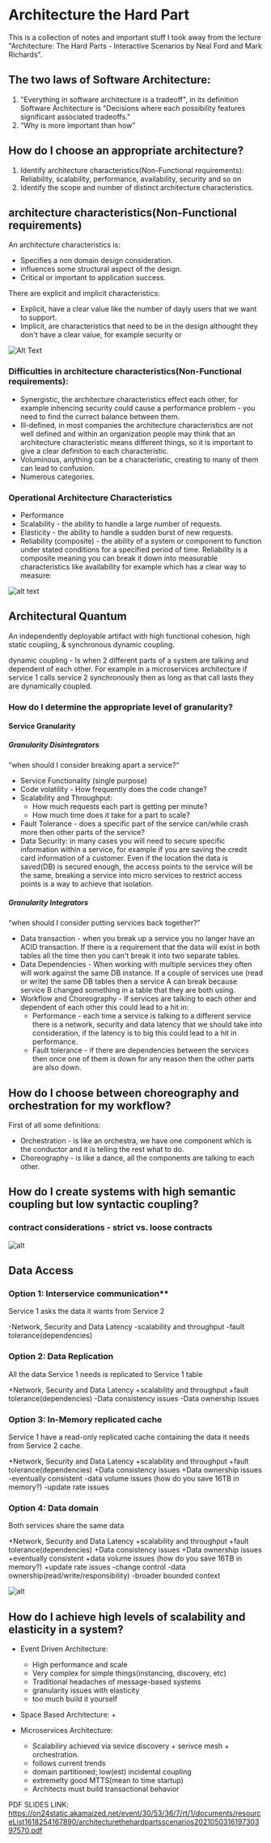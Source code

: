# Architecture the Hard Part

This is a collection of notes and important stuff I took away from the lecture "Architecture: The Hard Parts - Interactive Scenarios by Neal Ford and Mark Richards".

## The two laws of Software Architecture:

1. "Everything in software architecture is a tradeoff", in its definition Software Architecture is "Decisions where each possibility features significant associated tradeoffs."
2. “Why is more important than how”

## How do I choose an appropriate architecture?

1. Identify architecture characteristics(Non-Functional requirements):
   Reliability, scalability, performance, availability, security and so on
2. Identify the scope and number of distinct architecture characteristics.

## architecture characteristics(Non-Functional requirements)

An architecture characteristics is:

- Specifies a non domain design consideration.
- influences some structural aspect of the design.
- Critical or important to application success.

There are explicit and implicit characteristics:

- Explicit, have a clear value like the number of dayly users that we want to support.
- Implicit, are characteristics that need to be in the design althought they don't have a clear value, for example security or

![Alt Text](../images/architecture-characteristics.png)

### Difficulties in architecture characteristics(Non-Functional requirements):

- Synergistic, the architecture characteristics effect each other, for example inhencing security could cause a performance problem - you need to find the currect balance between them.
- Ill-defined, in most companies the architecture characteristics are not well defined and within an organization people may think that an architecture characteristic means different things, so it is important to give a clear definition to each characteristic.
- Voluminous, anything can be a characteristic, creating to many of them can lead to confusion.
- Numerous categories.

### Operational Architecture Characteristics

- Performance
- Scalability - the ability to handle a large number of requests.
- Elasticity - the ability to handle a sudden burst of new requests.
- Reliability (composite) - the ability of a system or component to function under stated conditions for a specified period of time. Reliability is a composite meaning you can break it down into measurable characteristics like availability for example which has a clear way to measure:

![alt text](../images/availability%20chart.png)

## Architectural Quantum

An independently deployable artifact with high functional cohesion, high static coupling, & synchronous dynamic coupling.

dynamic coupling - Is when 2 different parts of a system are talking and dependent of each other. For example in a microservices architecture if service 1 calls service 2 synchronously then as long as that call lasts they are dynamically coupled.

### How do I determine the appropriate level of granularity?

#### Service Granularity

##### Granularity Disintegrators

“when should I consider breaking apart a service?“

- Service Functionality (single purpose)
- Code volatility - How frequently does the code change?
- Scalability and Throughput:
  - How much requests each part is getting per minute?
  - How much time does it take for a part to scale?
- Fault Tolerance - does a specific part of the service can/while crash more then other parts of the service?
- Data Security: in many cases you will need to secure specific information within a service, for example if you are saving the credit card information of a customer. Even if the location the data is saved(DB) is secured enough, the access points to the service will be the same, breaking a service into micro services to restrict access points is a way to achieve that isolation.

##### Granularity Integrators

“when should I consider putting services back together?”

- Data transaction - when you break up a service you no langer have an ACID transaction. If there is a requirement that the data will exist in both tables all the time then you can't break it into two separate tables.
- Data Dependencies - When working with multiple services they often will work against the same DB instance. If a couple of services use (read or write) the same DB tables then a service A can break because service B changed something in a table that they are both using.
- Workflow and Choreography - If services are talking to each other and dependent of each other this could lead to a hit in:
  - Performance - each time a service is talking to a different service there is a network, security and data latency that we should take into consideration, if the latency is to big this could lead to a hit in performance.
  - Fault tolerance - if there are dependencies between the services then once one of them is down for any reason then the other parts are also down.

## How do I choose between choreography and orchestration for my workflow?

First of all some definitions:

- Orchestration - is like an orchestra, we have one component which is the conductor and it is telling the rest what to do.
- Choreography - is like a dance, all the components are talking to each other.

## How do I create systems with high semantic coupling but low syntactic coupling?

### contract considerations - strict vs. loose contracts

![alt](../images/strict%20vs%20loose.png)

## Data Access

### Option 1: Interservice communication**

Service 1 asks the data it wants from Service 2

-Network, Security and Data Latency
-scalability and throughput
-fault tolerance(dependencies)

### Option 2: Data Replication

All the data Service 1 needs is replicated to Service 1 table

+Network, Security and Data Latency
+scalability and throughput
+fault tolerance(dependencies)
-Data consistency issues
-Data ownership issues

### Option 3: In-Memory replicated cache

Service 1 have a read-only replicated cache containing the data it needs from Service 2 cache.

+Network, Security and Data Latency
+scalability and throughput
+fault tolerance(dependencies)
+Data consistency issues
+Data ownership issues
-eventually consistent
-data volume issues (how do you save 16TB in memory?)
-update rate issues

### Option 4: Data domain

Both services share the same data

+Network, Security and Data Latency
+scalability and throughput
+fault tolerance(dependencies)
+Data consistency issues
+Data ownership issues
+eventually consistent
+data volume issues (how do you save 16TB in memory?)
+update rate issues
-change control
-data ownership(read/write/responsibility)
-broader bounded context

![alt](../images/data-access.png)

## How do I achieve high levels of scalability and elasticity in a system?

- Event Driven Architecture:

  + High performance and scale
  - Very complex for simple things(instancing, discovery, etc)
  - Traditional headaches of message-based systems
  - granularity issues with elasticity
  - too much build it yourself

- Space Based Architecture:
   + 
- Microservices Architecture:
   + Scalabiliry achieved via sevice discovery + serivce mesh + orchestration.
   + follows current trends
   + domain partitioned; low(est) incidental coupling
   + extremelty good MTTS(mean to time startup)
   - Architects must build transactional behavior

PDF SLIDES LINK: https://on24static.akamaized.net/event/30/53/36/7/rt/1/documents/resourceList1618254167890/architecturethehardpartsscenarios202105031619730397570.pdf